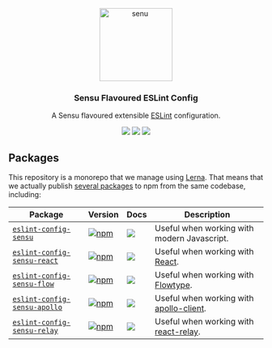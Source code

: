 <p align="center">
  <a href="https://www.sensu.io/">
    <img alt="senu" src="https://raw.github.com/sensu/sensu/master/sensu-logo.png" width="144">
  </a>
</p>

<h3 align="center">
  Sensu Flavoured ESLint Config
</h3>

<p align="center">
  A Sensu flavoured extensible <a href="https://eslint.org/">ESLint</a> configuration.
</p>

<p align="center">
  <a href="https://www.npmjs.com/package/eslint-config-sensu"><img src="https://img.shields.io/npm/v/eslint-config-sensu.svg?style=flat-square"></a>
  <a href="https://github.com/sensu/eslint-config-sensu/blob/master/LICENSE"><img src="http://img.shields.io/npm/l/eslint-config-sensu-react.svg?style=flat-square"></a>
  <a href="https://travis-ci.org/sensu/eslint-config-sensu"><img src="https://img.shields.io/travis/sensu/eslint-config-sensu/master.svg?style=flat-square"></a>
</p>

## Packages

This repository is a monorepo that we manage using [Lerna](https://github.com/lerna/lerna). That means that we actually publish [several packages](/packages) to npm from the same codebase, including:

| Package | Version | Docs | Description |
| --- | --- | --- | --- |
| [`eslint-config-sensu`](/packages/eslint-config-sensu) | [![npm](https://img.shields.io/npm/v/eslint-config-sensu.svg?style=flat-square)](https://www.npmjs.com/package/eslint-config-sensu) | [![](https://img.shields.io/badge/docs-readme-orange.svg?style=flat-square)](/packages/eslint-config-sensu-react/#readme) | Useful when working with modern Javascript. |
| [`eslint-config-sensu-react`](/packages/eslint-config-sensu-react) | [![npm](https://img.shields.io/npm/v/eslint-config-sensu-react.svg?style=flat-square)](https://www.npmjs.com/package/eslint-config-sensu-react) | [![](https://img.shields.io/badge/docs-readme-orange.svg?style=flat-square)](/packages/eslint-config-sensu-react/#readme) | Useful when working with [React](https://reactjs.org). |
| [`eslint-config-sensu-flow`](/packages/eslint-config-sensu-flow) | [![npm](https://img.shields.io/npm/v/eslint-config-sensu-flow.svg?style=flat-square)](https://www.npmjs.com/package/eslint-config-sensu-flow) | [![](https://img.shields.io/badge/docs-readme-orange.svg?style=flat-square)](/packages/eslint-config-sensu-flow/#readme) | Useful when working with [Flowtype](https://flow.org). |
| [`eslint-config-sensu-apollo`](/packages/eslint-config-sensu-apollo) | [![npm](https://img.shields.io/npm/v/eslint-config-sensu-apollo/.svg?style=flat-square)](https://www.npmjs.com/package/eslint-config-sensu-apollo) | [![](https://img.shields.io/badge/docs-readme-orange.svg?style=flat-square)](/packages/eslint-config-sensu-apollo/#readme) | Useful when working with [apollo-client](https://github.com/apollographql/apollo-client). |
| [`eslint-config-sensu-relay`](/packages/eslint-config-sensu-relay) | [![npm](https://img.shields.io/npm/v/eslint-config-sensu-relay/.svg?style=flat-square)](https://www.npmjs.com/package/eslint-config-sensu-relay) | [![](https://img.shields.io/badge/docs-readme-orange.svg?style=flat-square)](/packages/eslint-config-sensu-relay/#readme) | Useful when working with [react-relay](https://https://facebook.github.io/relay). |

